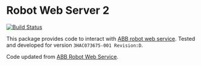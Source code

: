 # Robot Web Server 2

[![Build Status](https://dev.azure.com/devsdb/CRD-NT_ARCO/_apis/build/status/rws2?branchName=refs%2Fpull%2F12569%2Fmerge)](https://dev.azure.com/devsdb/CRD-NT_ARCO/_build/latest?definitionId=854&branchName=refs%2Fpull%2F12569%2Fmerge)

This package provides code to interact with [ABB robot web service](https://developercenter.robotstudio.com/api/RWS?urls.primaryName=Introduction).
Tested and developed for version `3HAC073675-001 Revision:D`.

Code updated from [ABB Robot Web Service](https://github.com/prinsWindy/ABB-Robot-Machine-Vision/tree/master/RobotWebServices).
